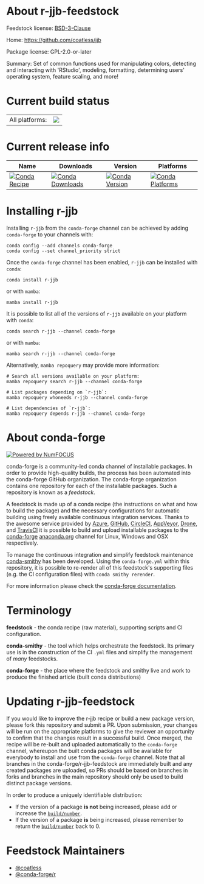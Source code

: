 About r-jjb-feedstock
=====================

Feedstock license: [BSD-3-Clause](https://github.com/conda-forge/r-jjb-feedstock/blob/main/LICENSE.txt)

Home: https://github.com/coatless/jjb

Package license: GPL-2.0-or-later

Summary: Set of common functions used for manipulating colors, detecting and interacting with 'RStudio', modeling, formatting, determining users' operating system, feature scaling, and more!

Current build status
====================


<table><tr><td>All platforms:</td>
    <td>
      <a href="https://dev.azure.com/conda-forge/feedstock-builds/_build/latest?definitionId=11591&branchName=main">
        <img src="https://dev.azure.com/conda-forge/feedstock-builds/_apis/build/status/r-jjb-feedstock?branchName=main">
      </a>
    </td>
  </tr>
</table>

Current release info
====================

| Name | Downloads | Version | Platforms |
| --- | --- | --- | --- |
| [![Conda Recipe](https://img.shields.io/badge/recipe-r--jjb-green.svg)](https://anaconda.org/conda-forge/r-jjb) | [![Conda Downloads](https://img.shields.io/conda/dn/conda-forge/r-jjb.svg)](https://anaconda.org/conda-forge/r-jjb) | [![Conda Version](https://img.shields.io/conda/vn/conda-forge/r-jjb.svg)](https://anaconda.org/conda-forge/r-jjb) | [![Conda Platforms](https://img.shields.io/conda/pn/conda-forge/r-jjb.svg)](https://anaconda.org/conda-forge/r-jjb) |

Installing r-jjb
================

Installing `r-jjb` from the `conda-forge` channel can be achieved by adding `conda-forge` to your channels with:

```
conda config --add channels conda-forge
conda config --set channel_priority strict
```

Once the `conda-forge` channel has been enabled, `r-jjb` can be installed with `conda`:

```
conda install r-jjb
```

or with `mamba`:

```
mamba install r-jjb
```

It is possible to list all of the versions of `r-jjb` available on your platform with `conda`:

```
conda search r-jjb --channel conda-forge
```

or with `mamba`:

```
mamba search r-jjb --channel conda-forge
```

Alternatively, `mamba repoquery` may provide more information:

```
# Search all versions available on your platform:
mamba repoquery search r-jjb --channel conda-forge

# List packages depending on `r-jjb`:
mamba repoquery whoneeds r-jjb --channel conda-forge

# List dependencies of `r-jjb`:
mamba repoquery depends r-jjb --channel conda-forge
```


About conda-forge
=================

[![Powered by
NumFOCUS](https://img.shields.io/badge/powered%20by-NumFOCUS-orange.svg?style=flat&colorA=E1523D&colorB=007D8A)](https://numfocus.org)

conda-forge is a community-led conda channel of installable packages.
In order to provide high-quality builds, the process has been automated into the
conda-forge GitHub organization. The conda-forge organization contains one repository
for each of the installable packages. Such a repository is known as a *feedstock*.

A feedstock is made up of a conda recipe (the instructions on what and how to build
the package) and the necessary configurations for automatic building using freely
available continuous integration services. Thanks to the awesome service provided by
[Azure](https://azure.microsoft.com/en-us/services/devops/), [GitHub](https://github.com/),
[CircleCI](https://circleci.com/), [AppVeyor](https://www.appveyor.com/),
[Drone](https://cloud.drone.io/welcome), and [TravisCI](https://travis-ci.com/)
it is possible to build and upload installable packages to the
[conda-forge](https://anaconda.org/conda-forge) [anaconda.org](https://anaconda.org/)
channel for Linux, Windows and OSX respectively.

To manage the continuous integration and simplify feedstock maintenance
[conda-smithy](https://github.com/conda-forge/conda-smithy) has been developed.
Using the ``conda-forge.yml`` within this repository, it is possible to re-render all of
this feedstock's supporting files (e.g. the CI configuration files) with ``conda smithy rerender``.

For more information please check the [conda-forge documentation](https://conda-forge.org/docs/).

Terminology
===========

**feedstock** - the conda recipe (raw material), supporting scripts and CI configuration.

**conda-smithy** - the tool which helps orchestrate the feedstock.
                   Its primary use is in the construction of the CI ``.yml`` files
                   and simplify the management of *many* feedstocks.

**conda-forge** - the place where the feedstock and smithy live and work to
                  produce the finished article (built conda distributions)


Updating r-jjb-feedstock
========================

If you would like to improve the r-jjb recipe or build a new
package version, please fork this repository and submit a PR. Upon submission,
your changes will be run on the appropriate platforms to give the reviewer an
opportunity to confirm that the changes result in a successful build. Once
merged, the recipe will be re-built and uploaded automatically to the
`conda-forge` channel, whereupon the built conda packages will be available for
everybody to install and use from the `conda-forge` channel.
Note that all branches in the conda-forge/r-jjb-feedstock are
immediately built and any created packages are uploaded, so PRs should be based
on branches in forks and branches in the main repository should only be used to
build distinct package versions.

In order to produce a uniquely identifiable distribution:
 * If the version of a package **is not** being increased, please add or increase
   the [``build/number``](https://docs.conda.io/projects/conda-build/en/latest/resources/define-metadata.html#build-number-and-string).
 * If the version of a package **is** being increased, please remember to return
   the [``build/number``](https://docs.conda.io/projects/conda-build/en/latest/resources/define-metadata.html#build-number-and-string)
   back to 0.

Feedstock Maintainers
=====================

* [@coatless](https://github.com/coatless/)
* [@conda-forge/r](https://github.com/conda-forge/r/)

